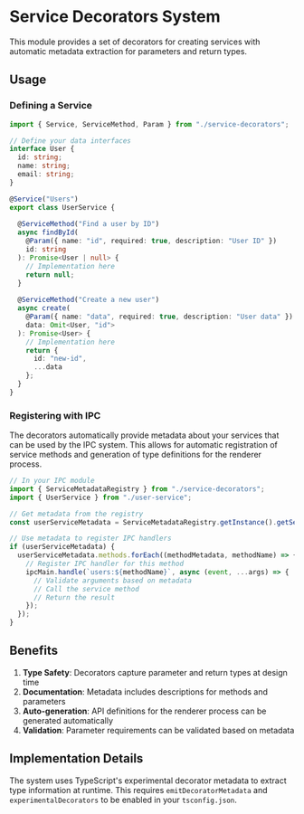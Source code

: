 # Service Decorators System

This module provides a set of decorators for creating services with automatic metadata extraction for parameters and return types.

## Usage

### Defining a Service

```typescript
import { Service, ServiceMethod, Param } from "./service-decorators";

// Define your data interfaces
interface User {
  id: string;
  name: string;
  email: string;
}

@Service("Users")
export class UserService {
  
  @ServiceMethod("Find a user by ID")
  async findById(
    @Param({ name: "id", required: true, description: "User ID" })
    id: string
  ): Promise<User | null> {
    // Implementation here
    return null;
  }
  
  @ServiceMethod("Create a new user")
  async create(
    @Param({ name: "data", required: true, description: "User data" })
    data: Omit<User, "id">
  ): Promise<User> {
    // Implementation here
    return {
      id: "new-id",
      ...data
    };
  }
}
```

### Registering with IPC

The decorators automatically provide metadata about your services that can be used by the IPC system. This allows for automatic registration of service methods and generation of type definitions for the renderer process.

```typescript
// In your IPC module
import { ServiceMetadataRegistry } from "./service-decorators";
import { UserService } from "./user-service";

// Get metadata from the registry
const userServiceMetadata = ServiceMetadataRegistry.getInstance().getServiceMetadata(UserService);

// Use metadata to register IPC handlers
if (userServiceMetadata) {
  userServiceMetadata.methods.forEach((methodMetadata, methodName) => {
    // Register IPC handler for this method
    ipcMain.handle(`users:${methodName}`, async (event, ...args) => {
      // Validate arguments based on metadata
      // Call the service method
      // Return the result
    });
  });
}
```

## Benefits

1. **Type Safety**: Decorators capture parameter and return types at design time
2. **Documentation**: Metadata includes descriptions for methods and parameters
3. **Auto-generation**: API definitions for the renderer process can be generated automatically
4. **Validation**: Parameter requirements can be validated based on metadata

## Implementation Details

The system uses TypeScript's experimental decorator metadata to extract type information at runtime. This requires `emitDecoratorMetadata` and `experimentalDecorators` to be enabled in your `tsconfig.json`.
